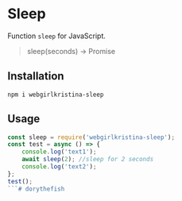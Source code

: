 # Sleep
Function `sleep` for JavaScript. 
>sleep(seconds) -> Promise
## Installation

    npm i webgirlkristina-sleep

## Usage

```js
const sleep = require('webgirlkristina-sleep');
const test = async () => {
	console.log('text1');
	await sleep(2); //sleep for 2 seconds
	console.log('text2');
};
test();
```# dorythefish
